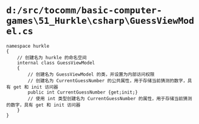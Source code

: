 # `d:/src/tocomm/basic-computer-games\51_Hurkle\csharp\GuessViewModel.cs`

```
namespace hurkle
{
    // 创建名为 hurkle 的命名空间
    internal class GuessViewModel
    {
        // 创建名为 GuessViewModel 的类，并设置为内部访问权限
        // 创建名为 CurrentGuessNumber 的公共属性，用于存储当前猜测的数字，具有 get 和 init 访问器
        public int CurrentGuessNumber {get;init;}
        // 使用 int 类型创建名为 CurrentGuessNumber 的属性，用于存储当前猜测的数字，具有 get 和 init 访问器
    }
}
```